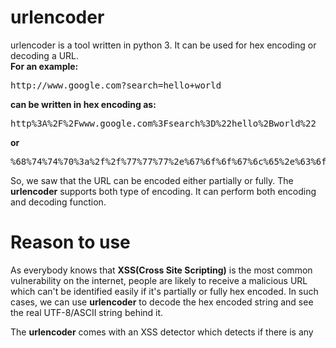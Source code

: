 # urlencoder
urlencoder is a tool written in python 3. It can be used for hex encoding or decoding a URL.<br>
<b>For an example:</b>
  <pre>http://www.google.com?search=hello+world</pre>
<b>can be written in hex encoding as:</b>
  <pre>http%3A%2F%2Fwww.google.com%3Fsearch%3D%22hello%2Bworld%22</pre>
<b>or</b>
  <pre>%68%74%74%70%3a%2f%2f%77%77%77%2e%67%6f%6f%67%6c%65%2e%63%6f%6d%3f%73%65%61%72%63%68%3d%68%65%6c%6c%6f%2b%77%6f%72%6c%64</pre>
  
So, we saw that the URL can be encoded either partially or fully. The <b>urlencoder</b> supports both type of encoding. It can perform both encoding and decoding function.


# Reason to use
As everybody knows that <b>XSS(Cross Site Scripting)</b> is the most common vulnerability on the internet, people are likely to receive a malicious URL which can't be identified easily if it's partially or fully hex encoded. In such cases, we can use <b>urlencoder</b> to decode the hex encoded string and see the real UTF-8/ASCII string behind it.

The <b>urlencoder</b> comes with an XSS detector which detects if there is any <script> tag present in the URL. So it can perform XSS attack payload detection. If the URL in unsafe, it will present with a warning.
  
# Why I built it?
I personally built it to save my time while testing machines/boxes for XSS vulnerability. Without an application like <b>urlencoder</b>, I have to visit websites like <a href="https://www.url-encode-decode.com/">url-encode-decode</a> to do the same task. I was sick of doing that. Also, I found out that these websites just perform partial URL hex encoding. What if an attacker presents a URL which is fully hex encoded? So, I decided to build this tool up so that I can fire fully hex encoded attack payloads and also can check URLs for it's presence.

# How to use?
<ul>
  <li>First of all, clone the project in your desired directory by using the following command:<br>
    <pre><i>git clone https://github.com/xscorp/urlencoder.git</i></pre><br>
  <li>Run the application using python interpreter:<br>
    <b>Linux</b>:<br>
    <pre><i>./urlencoder</i></pre><br>
    <b>Windows</b>:<br>
    <pre><i>urlencoder</i></pre><br>
  <li>After issueing the following commands, you will be presented with a message that you need to supply mandatory arguments. Type <b>--help</b> to see options/help menu to understand features and usage of the program like this:
    <pre><i>./urlencoder --help</i></pre>
</ul>

 # NOTES:
 <ul>
  <li>If your code isn't working, check if you are running the program with python 3 interpreter and not python 2 interpreter.
  <li>If you are still getting error, then check if you have passed the mandatory parameter <b>--url</b>. Yea I know it's weird that you need to use --url for everything in urlencoder but it increases readablity of the code. <b>If you don't have any URL to paas for --url flag, just pass any random test string or empty quotes("")</b>
  <li>Why it doesn't support Advance XSS scanning? Well, Right now, I am not armed with enough knowledge so I can't build that for now. But I will surely work on this project later on.
  <li>If you find any bugs in it, feel free to contact me or comment here. 


## Created by:
Shashank Barthwal     

